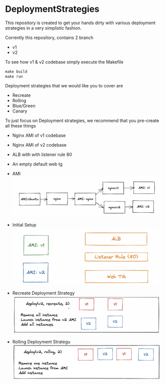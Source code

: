 # DeploymentStrategies

This repository is created to get your hands dirty with various deployment strategies in a very simplistic fashion.

Corrently this repository, contains 2 branch
* v1
* v2

To see how v1 & v2 codebase simply execute the Makefile
```
make build
make run
```

Deployment strategies that we would like you to cover are
* Recreate
* Rolling
* Blue/Green
* Canary

To just focus on Deployment strategies, we recommend that you pre-create all these things
* Nginx AMI of v1 codebase
* Nginx AMI of v2 codebase
* ALB with with listener rule 80
* An empty default web tg

* AMI
![AMI's](ami.png "AMI")

* Initial Setup
![Initial setup](initial_setup.png "Initial Setup")

* Recreate Deployment Strategy
![Recreate deployment](recreate.png "Recreate deployment")

* Rolling Deployment Strategu
![Rolling Deployment](rolling.png "Rolling Deployment")
